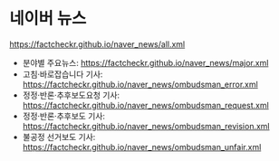 # 네이버 뉴스

https://factcheckr.github.io/naver_news/all.xml

- 분야별 주요뉴스: https://factcheckr.github.io/naver_news/major.xml
- 고침·바로잡습니다 기사: https://factcheckr.github.io/naver_news/ombudsman_error.xml
- 정정·반론·추후보도요청 기사: https://factcheckr.github.io/naver_news/ombudsman_request.xml
- 정정·반론·추후보도 기사: https://factcheckr.github.io/naver_news/ombudsman_revision.xml
- 불공정 선거보도 기사: https://factcheckr.github.io/naver_news/ombudsman_unfair.xml

